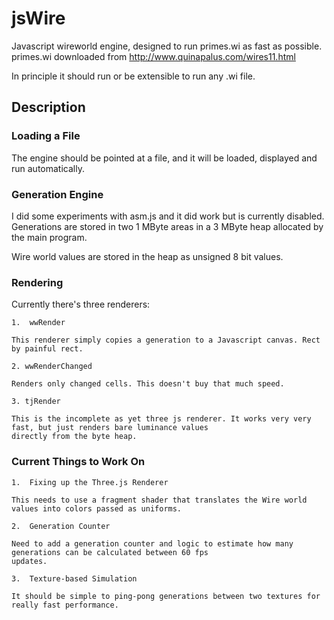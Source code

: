 # jsWire

Javascript wireworld engine, designed to run primes.wi as fast as possible. primes.wi downloaded from http://www.quinapalus.com/wires11.html

In principle it should run or be extensible to run any .wi file.

## Description

### Loading a File

The engine should be pointed at a file, and it will be loaded, displayed and run automatically.

### Generation Engine

I did some experiments with asm.js and it did work but is currently disabled. Generations are stored in two 1 MByte areas in a 3 MByte 
heap allocated by the main program.

Wire world values are stored in the heap as unsigned 8 bit values.

### Rendering

Currently there's three renderers:

 	1.	wwRender
    
	This renderer simply copies a generation to a Javascript canvas. Rect by painful rect.
	
	2. wwRenderChanged
	
	Renders only changed cells. This doesn't buy that much speed.
	
	3. tjRender
	
	This is the incomplete as yet three js renderer. It works very very fast, but just renders bare luminance values
	directly from the byte heap.

### Current Things to Work On

	1.	Fixing up the Three.js Renderer
	
	This needs to use a fragment shader that translates the Wire world values into colors passed as uniforms.
	
	2.	Generation Counter
	
	Need to add a generation counter and logic to estimate how many generations can be calculated between 60 fps 
	updates.
	
	3.	Texture-based Simulation
	
	It should be simple to ping-pong generations between two textures for really fast performance.

